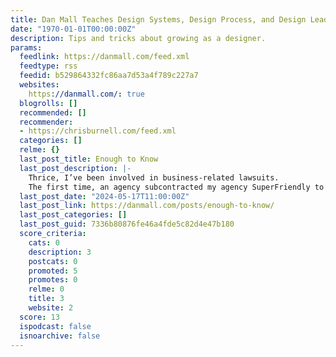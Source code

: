 ```yaml
---
title: Dan Mall Teaches Design Systems, Design Process, and Design Leadership
date: "1970-01-01T00:00:00Z"
description: Tips and tricks about growing as a designer.
params:
  feedlink: https://danmall.com/feed.xml
  feedtype: rss
  feedid: b529864332fc86aa7d53a4f789c227a7
  websites:
    https://danmall.com/: true
  blogrolls: []
  recommended: []
  recommender:
  - https://chrisburnell.com/feed.xml
  categories: []
  relme: {}
  last_post_title: Enough to Know
  last_post_description: |-
    Thrice, I’ve been involved in business-related lawsuits.
    The first time, an agency subcontracted my agency SuperFriendly to do work for a client through them. The work was ambitious and exciting,
  last_post_date: "2024-05-17T11:00:00Z"
  last_post_link: https://danmall.com/posts/enough-to-know/
  last_post_categories: []
  last_post_guid: 7336b80876fe46a4fde5c82d4e47b180
  score_criteria:
    cats: 0
    description: 3
    postcats: 0
    promoted: 5
    promotes: 0
    relme: 0
    title: 3
    website: 2
  score: 13
  ispodcast: false
  isnoarchive: false
---
```

